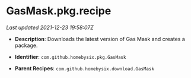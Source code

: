 # GasMask.pkg.recipe

_Last updated 2021-12-23 19:58:07Z_

- **Description**: Downloads the latest version of Gas Mask and creates a package.

- **Identifier**: `com.github.homebysix.pkg.GasMask`

- **Parent Recipes**: `com.github.homebysix.download.GasMask`
